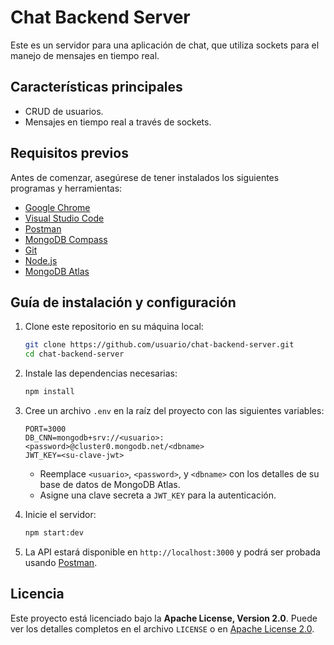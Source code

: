 # Chat Backend Server

Este es un servidor para una aplicación de chat, que utiliza sockets para el manejo de mensajes en tiempo real.

## Características principales

- CRUD de usuarios.
- Mensajes en tiempo real a través de sockets.

## Requisitos previos

Antes de comenzar, asegúrese de tener instalados los siguientes programas y herramientas:

- [Google Chrome](https://www.google.com/chrome/)
- [Visual Studio Code](https://code.visualstudio.com/)
- [Postman](https://www.postman.com/)
- [MongoDB Compass](https://www.mongodb.com/products/compass)
- [Git](https://git-scm.com/)
- [Node.js](https://nodejs.org/)
- [MongoDB Atlas](https://www.mongodb.com/cloud/atlas)

## Guía de instalación y configuración

1. Clone este repositorio en su máquina local:

   ```bash
   git clone https://github.com/usuario/chat-backend-server.git
   cd chat-backend-server
   ```

2. Instale las dependencias necesarias:

   ```bash
   npm install
   ```

3. Cree un archivo `.env` en la raíz del proyecto con las siguientes variables:

   ```env
   PORT=3000
   DB_CNN=mongodb+srv://<usuario>:<password>@cluster0.mongodb.net/<dbname>
   JWT_KEY=<su-clave-jwt>
   ```

   - Reemplace `<usuario>`, `<password>`, y `<dbname>` con los detalles de su base de datos de MongoDB Atlas.
   - Asigne una clave secreta a `JWT_KEY` para la autenticación.

4. Inicie el servidor:

   ```bash
   npm start:dev
   ```

5. La API estará disponible en `http://localhost:3000` y podrá ser probada usando [Postman](https://www.postman.com/).

## Licencia

Este proyecto está licenciado bajo la **Apache License, Version 2.0**. Puede ver los detalles completos en el archivo `LICENSE` o en [Apache License 2.0](https://www.apache.org/licenses/LICENSE-2.0).